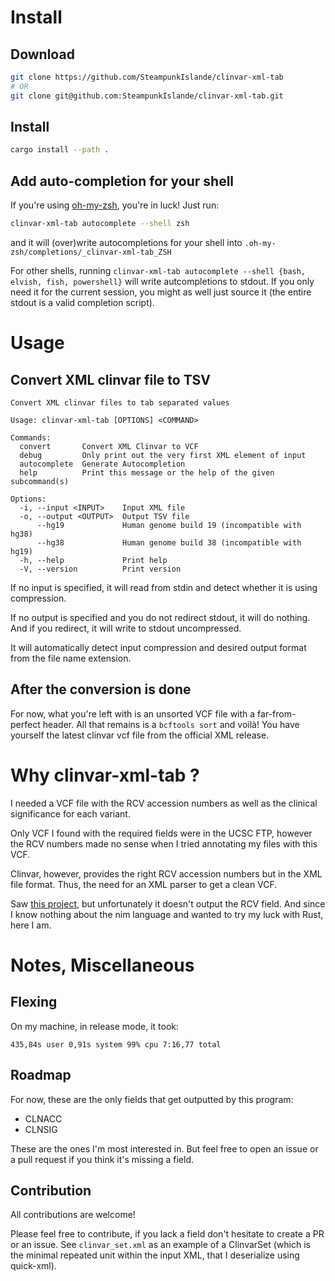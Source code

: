 # Install

## Download

```bash
git clone https://github.com/SteampunkIslande/clinvar-xml-tab
# OR
git clone git@github.com:SteampunkIslande/clinvar-xml-tab.git
```

## Install

```bash
cargo install --path .
```

## Add auto-completion for your shell

If you're using [oh-my-zsh](https://ohmyz.sh), you're in luck! Just run:

```bash
clinvar-xml-tab autocomplete --shell zsh
```
and it will (over)write autocompletions for your shell into `.oh-my-zsh/completions/_clinvar-xml-tab_ZSH`

For other shells, running `clinvar-xml-tab autocomplete --shell {bash, elvish, fish, powershell}` will write autcompletions to stdout.
If you only need it for the current session, you might as well just source it (the entire stdout is a valid completion script).

# Usage

## Convert XML clinvar file to TSV

```
Convert XML clinvar files to tab separated values

Usage: clinvar-xml-tab [OPTIONS] <COMMAND>

Commands:
  convert       Convert XML Clinvar to VCF
  debug         Only print out the very first XML element of input
  autocomplete  Generate Autocompletion
  help          Print this message or the help of the given subcommand(s)

Options:
  -i, --input <INPUT>    Input XML file
  -o, --output <OUTPUT>  Output TSV file
      --hg19             Human genome build 19 (incompatible with hg38)
      --hg38             Human genome build 38 (incompatible with hg19)
  -h, --help             Print help
  -V, --version          Print version
```

If no input is specified, it will read from stdin and detect whether it is using compression.

If no output is specified and you do not redirect stdout, it will do nothing. And if you redirect, it will write to stdout uncompressed.

It will automatically detect input compression and desired output format from the file name extension.

## After the conversion is done

For now, what you're left with is an unsorted VCF file with a far-from-perfect header.
All that remains is a `bcftools sort` and voilà! You have yourself the latest clinvar vcf file from the official XML release.

# Why clinvar-xml-tab ?

I needed a VCF file with the RCV accession numbers as well as the clinical significance for each variant.

Only VCF I found with the required fields were in the UCSC FTP, however the RCV numbers made no sense when I tried annotating my files with this VCF.

Clinvar, however, provides the right RCV accession numbers but in the XML file format. Thus, the need for an XML parser to get a clean VCF.

Saw [this project](https://github.com/SeqOne/clinvcf), but unfortunately it doesn't output the RCV field. And since I know nothing about the nim language and wanted to try my luck with Rust, here I am.

# Notes, Miscellaneous

## Flexing

On my machine, in release mode, it took:

```
435,84s user 0,91s system 99% cpu 7:16,77 total
```

## Roadmap

For now, these are the only fields that get outputted by this program:

- CLNACC
- CLNSIG

These are the ones I'm most interested in. But feel free to open an issue or a pull request if you think it's missing a field.

## Contribution

All contributions are welcome!

Please feel free to contribute, if you lack a field don't hesitate to create a PR or an issue.
See `clinvar_set.xml` as an example of a ClinvarSet (which is the minimal repeated unit within the input XML, that I deserialize using quick-xml).

